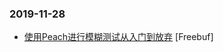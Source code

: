 ### 2019-11-28

* [使用Peach进行模糊测试从入门到放弃](https://www.freebuf.com/articles/ics-articles/219996.html) [Freebuf]
